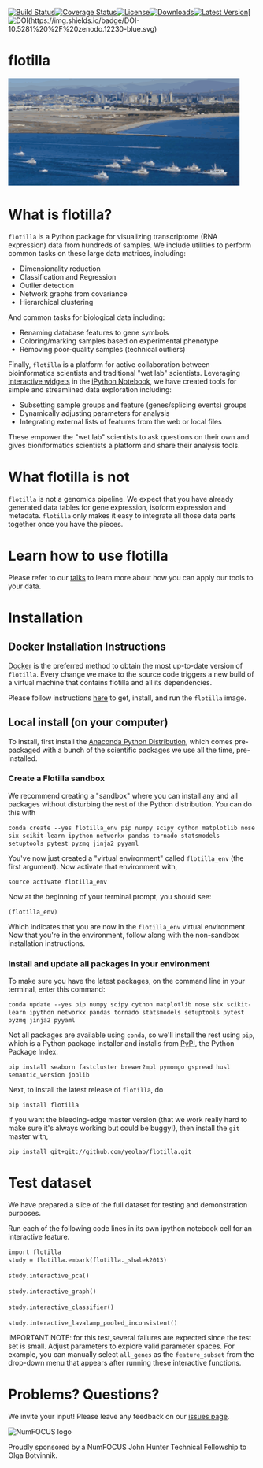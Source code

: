 [![Build Status](https://img.shields.io/travis/yeolab/flotilla.svg?style=flat)](https://travis-ci.org/YeoLab/flotilla)[![Coverage Status](https://img.shields.io/coveralls/YeoLab/flotilla.svg?style=flat)](https://coveralls.io/r/YeoLab/flotilla?branch=master)[![License](https://img.shields.io/pypi/l/flotilla.svg?style=flat)](https://pypi.python.org/pypi/flotilla/)[![Downloads](https://img.shields.io/pypi/dm/flotilla.svg?style=flat)](https://pypi.python.org/pypi/flotilla/)[![Latest Version](https://img.shields.io/pypi/v/flotilla.svg?style=flat)](https://pypi.python.org/pypi/flotilla/)[![DOI(https://img.shields.io/badge/DOI-10.5281%20%2F%20zenodo.12230-blue.svg)](http://dx.doi.org/10.5281/zenodo.12230)

flotilla
========

![flotilla Logo](flotilla.png)


What is flotilla?
=================

`flotilla` is a Python package for visualizing transcriptome (RNA expression) data from hundreds of
samples. We include utilities to perform common tasks on these large data matrices, including:
 
  * Dimensionality reduction
  * Classification and Regression
  * Outlier detection
  * Network graphs from covariance
  * Hierarchical clustering
  
And common tasks for biological data including:

  * Renaming database features to gene symbols
  * Coloring/marking samples based on experimental phenotype
  * Removing poor-quality samples (technical outliers)
  
  
Finally, `flotilla` is a platform for active collaboration between bioinformatics scientists and 
traditional "wet lab" scientists. Leveraging [interactive widgets](https://github.com/ipython/ipython/tree/master/examples/Interactive%20Widgets) 
in the [iPython Notebook](http://ipython.org/notebook.html), 
we have created tools for simple and streamlined data exploration including:

  * Subsetting sample groups and feature (genes/splicing events) groups
  * Dynamically adjusting parameters for analysis
  * Integrating external lists of features from the web or local files

These empower the "wet lab" scientists to ask questions on their own and gives bioniformatics
scientists a platform and share their analysis tools.


What flotilla is **not**
========================

`flotilla` is not a genomics pipeline. We expect that you have already generated
data tables for gene expression, isoform expression and metadata. `flotilla` only makes 
it easy to integrate all those data parts together once you have the pieces.

Learn how to use flotilla
=========================
Please refer to our [talks](talks.md) to learn more
 about how you can
apply our tools to your data.


Installation
============

Docker Installation Instructions
--------------------------------

[Docker](https://www.docker.com/whatisdocker/) is the preferred method to obtain the most up-to-date
version of `flotilla`. Every change we make to the source code triggers a new build of a virtual
 machine that contains flotilla and all its dependencies.
 
Please follow instructions [here](docker/docker_instructions.md) to get, install, and run the `flotilla` image.

Local install (on your computer)
--------------------------------

To install, first install the 
[Anaconda Python Distribution](http://continuum.io/downloads), which comes
pre-packaged with a bunch of the scientific packages we use all the time, 
pre-installed.

### Create a Flotilla sandbox
    
We recommend creating a "sandbox" where you can install any and all packages
without disturbing the rest of the Python distribution. You can do this with

    conda create --yes flotilla_env pip numpy scipy cython matplotlib nose six scikit-learn ipython networkx pandas tornado statsmodels setuptools pytest pyzmq jinja2 pyyaml

You've now just created a "virtual environment" called `flotilla_env` (the first
argument). Now activate that environment with,

    source activate flotilla_env

Now at the beginning of your terminal prompt, you should see:

    (flotilla_env)

Which indicates that you are now in the `flotilla_env` virtual environment. Now
 that you're in the environment, follow along with the non-sandbox
installation instructions.

### Install and update all packages in your environment

To make sure you have the latest packages, on the command line in your 
terminal, enter this command:

    conda update --yes pip numpy scipy cython matplotlib nose six scikit-learn ipython networkx pandas tornado statsmodels setuptools pytest pyzmq jinja2 pyyaml

Not all packages are available using `conda`, so we'll install the rest using
`pip`, which is a Python package installer and installs from 
[PyPI](https://pypi.python.org/), the Python Package Index.

    pip install seaborn fastcluster brewer2mpl pymongo gspread husl semantic_version joblib
    
Next, to install the latest release of `flotilla`, do

    pip install flotilla
    
If you want the bleeding-edge master version (that we work really hard to make
sure it's always working but could be buggy!), then install the `git` master
with,

    pip install git+git://github.com/yeolab/flotilla.git


Test dataset
============

We have prepared a slice of the full dataset for testing and demonstration purposes.

Run each of the following code lines in its own ipython notebook cell for an interactive feature.

    import flotilla
    study = flotilla.embark(flotilla._shalek2013)

    study.interactive_pca()

    study.interactive_graph()

    study.interactive_classifier()

    study.interactive_lavalamp_pooled_inconsistent()

IMPORTANT NOTE: for this test,several failures are expected since the test set is small.
Adjust parameters to explore valid parameter spaces.
For example, you can manually select `all_genes` as the `feature_subset`
from the drop-down menu that appears after running these interactive functions.



Problems? Questions?
====================

We invite your input! Please leave any feedback on our [issues page](https://github.com/YeoLab/flotilla/issues).

![NumFOCUS logo](http://numfocus.org/theme/img/numfocus_logo.png)

Proudly sponsored by a NumFOCUS John Hunter Technical Fellowship to Olga
Botvinnik.
